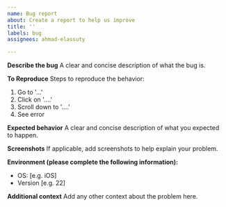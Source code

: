 ```yaml
---
name: Bug report
about: Create a report to help us improve
title: ''
labels: bug
assignees: ahmad-elassuty

---
```


**Describe the bug**
A clear and concise description of what the bug is.

**To Reproduce**
Steps to reproduce the behavior:
1. Go to '...'
2. Click on '....'
3. Scroll down to '....'
4. See error

**Expected behavior**
A clear and concise description of what you expected to happen.

**Screenshots**
If applicable, add screenshots to help explain your problem.

**Environment (please complete the following information):**
 - OS: [e.g. iOS]
 - Version [e.g. 22]

**Additional context**
Add any other context about the problem here.
